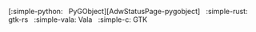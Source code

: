 [:simple-python: &nbsp; PyGObject][AdwStatusPage-pygobject] &nbsp;
:simple-rust: gtk-rs &nbsp;
:simple-vala: Vala &nbsp;
:simple-c: GTK 
